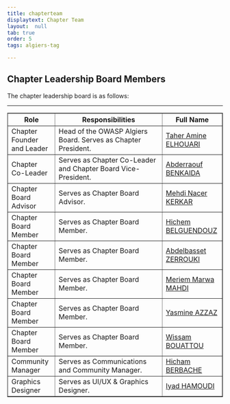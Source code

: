 ```yaml
---
title: chapterteam
displaytext: Chapter Team
layout:  null
tab: true
order: 5
tags: algiers-tag

---
```


## Chapter Leadership Board Members

The chapter leadership board is as follows:

<table cellpadding="5" cellspacing="0" border="1">
  <tr><th>Role</th>
      <th width="50%">Responsibilities</th>
      <th>Full Name</th></tr>
  
  <tr><td>Chapter Founder and Leader</td>
      <td>Head of the OWASP Algiers Board. Serves as Chapter President.</td>
      <td><a target="_blank" rel="noopener" href="https://www.linkedin.com/in/MrTaherAmine/">Taher Amine ELHOUARI</a></td>

  <tr><td>Chapter Co-Leader</td>
      <td>Serves as Chapter Co-Leader and Chapter Board Vice-President.</td>
      <td><a target="_blank" rel="noopener" href="https://www.linkedin.com/in/abderraouf-benkaida/">Abderraouf BENKAIDA</a></td>

 <tr><td>Chapter Board Advisor</td>
      <td>Serves as Chapter Board Advisor.</td>
      <td><a target="_blank" rel="noopener" href="https://www.linkedin.com/in/mehdi-nacer-kerkar-cyber-security-consultant/">Mehdi Nacer KERKAR</a></td>

  <tr><td>Chapter Board Member</td>
      <td>Serves as Chapter Board Member.</td>
      <td><a target="_blank" rel="noopener" href="https://www.linkedin.com/in/hvb-xx7/">Hichem BELGUENDOUZ</a></td>

  <tr><td>Chapter Board Member</td>
      <td>Serves as Chapter Board Member.</td>
      <td><a target="_blank" rel="noopener" href="https://www.linkedin.com/in/abdelbasset-zerrouki-34b10710/">Abdelbasset ZERROUKI</a></td>

  <tr><td>Chapter Board Member</td>
      <td>Serves as Chapter Board Member.</td>
      <td><a target="_blank" rel="noopener" href="https://www.linkedin.com/in/meriem-marwa-mahdi-579b09168/">Meriem Marwa MAHDI</a></td>
    
 <tr><td>Chapter Board Member</td>
      <td>Serves as Chapter Board Member.</td>
      <td><a target="_blank" rel="noopener" href="https://www.linkedin.com/in/yasmine-azzaz-533aaa91/">Yasmine AZZAZ</a></td>

  <tr><td>Chapter Board Member</td>
      <td>Serves as Chapter Board Member.</td>
      <td><a target="_blank" rel="noopener" href="https://www.linkedin.com/in/wissam-bouattou/">Wissam BOUATTOU</a></td>

  <tr><td>Community Manager</td>
      <td>Serves as Communications and Community Manager.</td>
      <td><a target="_blank" rel="noopener" href="https://www.linkedin.com/in/hichamberbache/">Hicham BERBACHE</a></td>

  <tr><td>Graphics Designer</td>
      <td>Serves as UI/UX & Graphics Designer.</td>
      <td><a target="_blank" rel="noopener" href="https://www.linkedin.com/">Iyad HAMOUDI</a></td>

      
<hr/>
